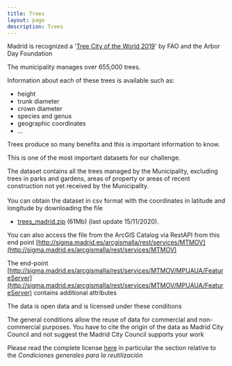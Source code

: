 ```yaml
---
title: Trees
layout: page
description: Trees
---
```

Madrid is recognized a '[Tree City of the World 2019](https://www.madrid.es/portales/munimadrid/es/Inicio/Medio-ambiente/Parques-y-jardines/Madrid-reconocida-Ciudad-arborea-del-mundo-2019-por-la-FAO-y-la-Fundacion-Arbor-Day/?vgnextfmt=default&vgnextoid=3cdf84fec1732710VgnVCM2000001f4a900aRCRD&vgnextchannel=2ba279ed268fe410VgnVCM1000000b205a0aRCRD)' by FAO and the Arbor Day Foundation 

The municipality manages over 655,000 trees.

Information about each of these trees is available such as:
- height
- trunk diameter
- crown diameter
- species and genus
- geographic coordinates
- ...

Trees produce so many benefits and this is important information to know.

This is one of the most important datasets for our challenge.

The dataset contains all the trees managed by the Municipality, excluding trees in parks and gardens, areas of property or areas of recent construction not yet received by the Municipality.
<br/><br/>
You can obtain the dataset in csv format with the coordinates in latitude and longitude by downloading the file
* [trees_madrid.zip](https://challenge.greemta.eu/data/green/trees_madrid.zip) (61Mb) (last update 15/11/2020).


You can also access the file from the ArcGIS Catalog via RestAPI from this end point [http://sigma.madrid.es/arcgismalla/rest/services/MTMOV](http://sigma.madrid.es/arcgismalla/rest/services/MTMOV)

The end-point [http://sigma.madrid.es/arcgismalla/rest/services/MTMOV/MPUAUA/FeatureServer](http://sigma.madrid.es/arcgismalla/rest/services/MTMOV/MPUAUA/FeatureServer) contains additional attributes


The data is open data and is licensed under these conditions<br/>

The general conditions allow the reuse of data for commercial and non-commercial purposes. You have to cite the origin of the data as Madrid City Council and not suggest the Madrid City Council supports your work

Please read the complete license [here](https://datos.madrid.es/portal/site/egob/menuitem.3efdb29b813ad8241e830cc2a8a409a0/?vgnextoid=108804d4aab90410VgnVCM100000171f5a0aRCRD&vgnextchannel=b4c412b9ace9f310VgnVCM100000171f5a0aRCRD&vgnextfmt=default) in particular the section relative to the *Condiciones generales para la reutilización*



